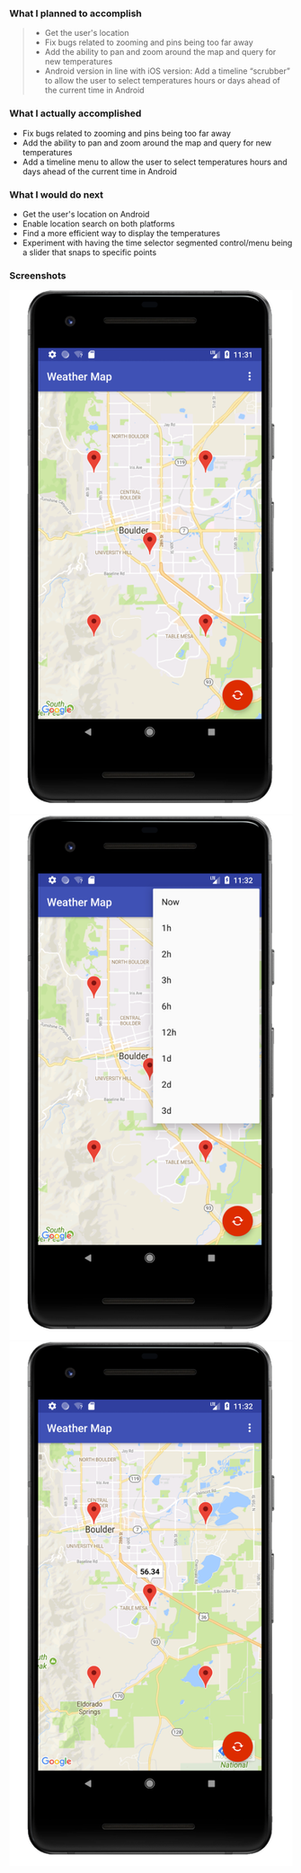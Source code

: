 ### What I planned to accomplish
> * Get the user's location
> * Fix bugs related to zooming and pins being too far away
> * Add the ability to pan and zoom around the map and query for new temperatures
> * Android version in line with iOS version: Add a timeline “scrubber” to allow the user to select temperatures hours or days ahead of the current time in Android

### What I actually accomplished
* Fix bugs related to zooming and pins being too far away
* Add the ability to pan and zoom around the map and query for new temperatures
* Add a timeline menu to allow the user to select temperatures hours and days ahead of the current time in Android

### What I would do next
* Get the user's location on Android
* Enable location search on both platforms
* Find a more efficient way to display the temperatures
* Experiment with having the time selector segmented control/menu being a slider that snaps to specific points

### Screenshots
![](/images/Android-basic-view.png)
![](/images/Android-time-selection.png)
![](/images/Android-marker-refresh.png)
